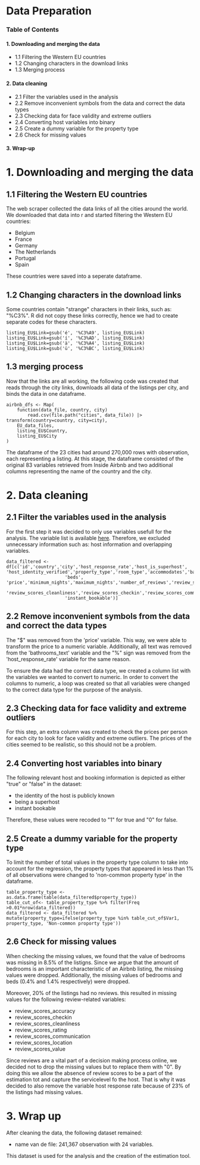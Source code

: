 # Data Preparation

### Table of Contents

#### 1. Downloading and merging the data
- 1.1 Filtering the Western EU countries
- 1.2 Changing characters in the download links
- 1.3 Merging process
#### 2. Data cleaning
- 2.1 Filter the variables used in the analysis
- 2.2 Remove inconvenient symbols from the data and correct the data types
- 2.3 Checking data for face validity and extreme outliers
- 2.4 Converting host variables into binary
- 2.5 Create a dummy variable for the property type
- 2.6 Check for missing values
#### 3. Wrap-up


# 1. Downloading and merging the data
## 1.1 Filtering the Western EU countries
The web scraper collected the data links of all the cities around the world. We downloaded that data into r and started filtering the Western EU countries:
  - Belgium
  - France
  - Germany
  - The Netherlands
  - Portugal 
  - Spain

These countries were saved into a seperate dataframe.


## 1.2 Changing characters in the download links
Some countries contain "strange" characters in their links, such as: "%C3%". R did not copy these links correctly, hence we had to create separate codes for these characters.  
```
listing_EU$Link=gsub('é', '%C3%A9', listing_EU$Link)
listing_EU$Link=gsub('í', '%C3%AD', listing_EU$Link)
listing_EU$Link=gsub('ä', '%C3%A4', listing_EU$Link)
listing_EU$Link=gsub('ü', '%C3%BC', listing_EU$Link)
```
## 1.3 merging process
Now that the links are all working, the following code was created that reads through the city links, downloads all data of the listings per city, and binds the data in one dataframe. 

```
airbnb_dfs <- Map(
    function(data_file, country, city) 
        read.csv(file.path("cities", data_file)) |> transform(country=country, city=city),
    EU_data_files,
    listing_EU$Country,
    listing_EU$City
)
```

The dataframe of the 23 cities had around 270,000 rows with observation, each representing a listing. At this stage, the dataframe consisted of the original 83 variables retrieved from Inside Airbnb and two additional columns representing the name of the country and the city. 

# 2. Data cleaning
## 2.1 Filter the variables used in the analysis
For the first step it was decided to only use variables usefull for the analysis. The variable list is available [here](https://github.com/course-dprep/team-assignment-team-4/blob/data_exploration/src/README.md). Therefore, we excluded unnecessary information such as: host information and overlapping variables. 
```
data_filtered <- df[c('id','country','city','host_response_rate','host_is_superhost', 'host_identity_verified','property_type','room_type','accommodates','bathrooms_text','bedrooms',
                      'beds', 'price','minimum_nights','maximum_nights','number_of_reviews','review_scores_rating','review_scores_accuracy',
                      'review_scores_cleanliness','review_scores_checkin','review_scores_communication','review_scores_location','review_scores_value',
                      'instant_bookable')]
```

## 2.2 Remove inconvenient symbols from the data and correct the data types
The "$" was removed from the 'price' variable. This way, we were able to transform the price to a numeric variable. Additionally, all text was removed from the 'bathrooms_text' variable and the "%" sign was removed from the 'host_response_rate' variable for the same reason. 

To ensure the data had the correct data type, we created a column list with the variables we wanted to convert to numeric. In order to convert the columns to numeric, a loop was created so that all variables were changed to the correct data type for the purpose of the analysis.

## 2.3 Checking data for face validity and extreme outliers
For this step, an extra column was created to check the prices per person for each city to look for face validity and extreme outliers. The prices of the cities seemed to be realistic, so this should not be a problem. 

## 2.4 Converting host variables into binary
The following relevant host and booking information is depicted as either "true" or "false" in the dataset:
- the identity of the host is publicly known 
- being a superhost 
- instant bookable

Therefore, these values were recoded to "1" for true and "0" for false. 

## 2.5 Create a dummy variable for the property type
To limit the number of total values in the property type column to take into account for the regression, the property types that appeared in less than 1% of all observations were changed to 'non-common property type' in the dataframe.

```
table_property_type <-as.data.frame(table(data_filtered$property_type))
table_cut_of<- table_property_type %>% filter(Freq >0.01*nrow(data_filtered))
data_filtered <- data_filtered %>% mutate(property_type=ifelse(property_type %in% table_cut_of$Var1, property_type, 'Non-common proporty type'))

```

## 2.6 Check for missing values
When checking the missing values, we found that the value of bedrooms was missing in 8.5% of the listigns. Since we argue that the amount of bedrooms is an important characteristic of an Airbnb listing, the missing values were dropped. Additionally, the missing values of bedrooms and beds (0.4% and 1.4% respectively) were dropped. 

Moreover, 20% of the listings had no reviews. this resulted in missing values for the following review-related variables: 
- review_scores_accuracy
- review_scores_checkin
- review_scores_cleanliness
- review_scores_rating
- review_scores_communication
- review_scores_location
- review_scores_value

Since reviews are a vital part of a decision making process online, we decided not to drop the missing values but to replace them with "0". By doing this we allow the absence of review scores to be a part of the estimation tot and capture the servicelevel fo the host. That is why it was decided to also remove the variable host response rate because of 23% of the listings had missing values. 

# 3. Wrap up
After cleaning the data, the following dataset remained: 
- name van de file: 241,367 observation with 24 variables. 

This dataset is used for the analysis and the creation of the estimation tool. 






